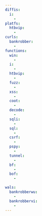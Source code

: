 ```yaml
---
diffis:
  i:
    -
platfs:
  htbvip:
    -
curls:
  bankrobber:
    -
functions:
  win:
    -
  i:
    -
  htbvip:
    -
  fuzz:
    -
  xss:
    -
  coot:
    -
  decode:
    -
  sqli:
    -
  sql:
    -
  csrf:
    -
  pspy:
    -
  tunnel:
    -
  bf:
    -
  bof:
    -

wals:
  bankrobberwu:
    -
  bankrobbervi:
    -
---
```

